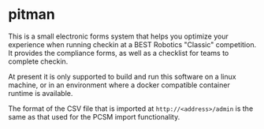 # pitman

This is a small electronic forms system that helps you optimize your
experience when running checkin at a BEST Robotics "Classic"
competition.  It provides the compliance forms, as well as a checklist
for teams to complete checkin.

At present it is only supported to build and run this software on a
linux machine, or in an environment where a docker compatible
container runtime is available.

The format of the CSV file that is imported at
`http://<address>/admin` is the same as that used for the PCSM import
functionality.
